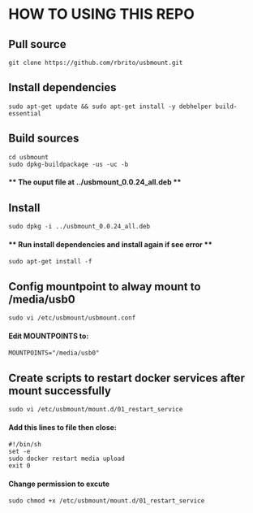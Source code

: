 # HOW TO USING THIS REPO
## Pull source
    git clone https://github.com/rbrito/usbmount.git
## Install dependencies
    sudo apt-get update && sudo apt-get install -y debhelper build-essential
## Build sources
    cd usbmount
    sudo dpkg-buildpackage -us -uc -b
  #### ** The ouput file at ../usbmount_0.0.24_all.deb **
## Install
    sudo dpkg -i ../usbmount_0.0.24_all.deb
  #### ** Run install dependencies and install again if see error **
    sudo apt-get install -f
## Config mountpoint to alway mount to /media/usb0
    sudo vi /etc/usbmount/usbmount.conf
#### Edit MOUNTPOINTS to: 
    MOUNTPOINTS="/media/usb0"
## Create scripts to restart docker services after mount successfully
    sudo vi /etc/usbmount/mount.d/01_restart_service
#### Add this lines to file then close:
    #!/bin/sh
    set -e
    sudo docker restart media upload
    exit 0
#### Change permission to excute
    sudo chmod +x /etc/usbmount/mount.d/01_restart_service

